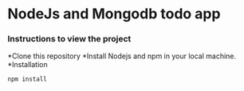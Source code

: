 # NodeJs and Mongodb todo app

### Instructions to view the project

  *Clone this repository
  *Install Nodejs and npm in your local machine.
  *Installation
  
  ```bash
  npm install
  ```
